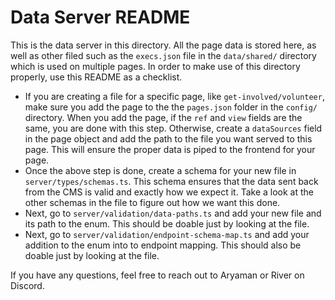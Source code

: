 # Data Server README

This is the data server in this directory. All the page data is stored here, as well as other filed such as the `execs.json` file in the `data/shared/` directory which is used on multiple pages. In order to make use of this directory properly, use this README as a checklist.

- If you are creating a file for a specific page, like `get-involved/volunteer`, make sure you add the page to the the `pages.json` folder in the `config/` directory. When you add the page, if the `ref` and `view` fields are the same, you are done with this step. Otherwise, create a `dataSources` field in the page object and add the path to the file you want served to this page. This will ensure the proper data is piped to the frontend for your page.
- Once the above step is done, create a schema for your new file in `server/types/schemas.ts`. This schema ensures that the data sent back from the CMS is valid and exactly how we expect it. Take a look at the other schemas in the file to figure out how we want this done.
- Next, go to `server/validation/data-paths.ts` and add your new file and its path to the enum. This should be doable just by looking at the file.
- Next, go to `server/validation/endpoint-schema-map.ts` and add your addition to the enum into to endpoint mapping. This should also be doable just by looking at the file.

If you have any questions, feel free to reach out to Aryaman or River on Discord.
